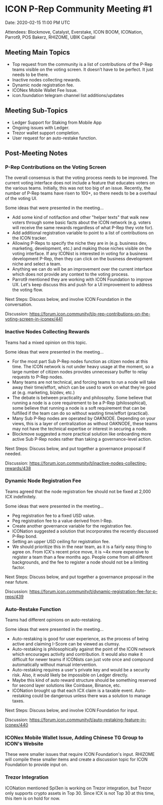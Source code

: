 # ICON P-Rep Community Meeting #1

Date: 2020-02-15 11:00 PM UTC

Attendees: Blockmove, Catalyst, Everstake, ICON BOOM, ICONation, Parrot9, POS Bakerz, RHIZOME, UBIK Capital

## Meeting Main Topics

- Top request from the community is a list of contributions of the P-Rep teams visible on the voting screen. It doesn’t have to be perfect. It just needs to be there.
- Inactive nodes collecting rewards.
- Dynamic node registration fee.
- ICONex Mobile Wallet Fee Issue.
- icon.foundation telegram channel list additions/updates

## Meeting Sub-Topics
- Ledger Support for Staking from Mobile App
- Ongoing issues with Ledger.
- Trezor wallet support completion.
- User request for an auto-restake function.

## Post-Meeting Notes

### P-Rep Contributions on the Voting Screen

The overall consensus is that the voting process needs to be improved. The current voting interface does not include a feature that educates voters on the various teams. Initially, this was not too big of an issue. Recently, the number of P-Rep teams have risen to 100+, so there needs to be a overhaul of the voting UI.

Some ideas that were presented in the meeting...

- Add some kind of notifaction and other "helper texts" that walk new voters through some basic facts about the ICON network (e.g. voters will receive the same rewards regardless of what P-Rep they vote for).
- Add additional registration variable to point to a list of contributions on the ICON tracker.
- Allowing P-Reps to specify the niche they are in (e.g. business dev, marketing, development, etc.) and making those niches visible on the voting interface. If any ICONist is interested in voting for a business development P-Rep, then they can click on the business development niche and select a team.
- Anything we can do will be an improvement over the current interface which does not provide any context to the voting process.
- Parrot9 mentioned they are working with ICON Foundation to improve UX. Let's keep discuss this and push for a UI improvement to address the voting flow.

Next Steps: Discuss below, and involve ICON Foundation in the conversation.

Discussion: https://forum.icon.community/t/p-rep-contributions-on-the-voting-screen-in-iconex/441

### Inactive Nodes Collecting Rewards

Teams had a mixed opinion on this topic.

Some ideas that were presented in the meeting...

- For the most part Sub P-Rep nodes function as citizen nodes at this time. The ICON network is not under heavy usage at the moment, so a large number of citizen nodes provides unnecessary buffer to relay requests to P-Rep nodes.
- Many teams are not technical, and forcing teams to run a node will take away their time/effort, which can be used to work on what they're good at (e.g. marketing, bizdev, etc.)
- The debate is between practicality and philosophy. Some believe that running a node is a core requirement to be a P-Rep (philosophical), some believe that running a node is a soft requirement that can be fulfilled if the team can do so without wasting time/effort (practical).
- Many Sub P-Rep nodes are operated by OAKNODE. Depending on your views, this is a layer of centralization as without OAKNODE, these teams may not have the technical expertise or interest in securing a node.
- Blockmove suggested a more practical solution like onboarding more active Sub P-Rep nodes rather than taking a governance-level action.

Next Steps: Discuss below, and put together a governance proposal if needed.

Discussion: https://forum.icon.community/t/inactive-nodes-collecting-rewards/438

### Dynamic Node Registration Fee

Teams agreed that the node registration fee should not be fixed at 2,000 ICX indefinitely.

Some ideas that were presented in the meeting...

- Peg registration fee to a fixed USD value.
- Peg registration fee to a value derived from I-Rep.
- Create another governance variable for the registration fee.
- ICONation suggested a solution that incorporates the recently discussed P-Rep bond.
- Setting an upper USD ceiling for registration fee.
- We should prioritize this in the near team, as it is a fairly easy thing to agree on. From ICX's recent price move, it is ~4x more expensive to register a team than a few months ago. People come from all different backgrounds, and the fee to register a node should not be a limiting factor.

Next Steps: Discuss below, and put together a governance proposal in the near future.

Discussion: https://forum.icon.community/t/dynamic-registration-fee-for-p-reps/439

### Auto-Restake Function

Teams had different opinions on auto-restaking.

Some ideas that were presented in the meeting...

- Auto-restaking is good for user experience, as the process of being active and claiming I-Score can be viewed as clumsy.
- Auto-restaking is philosophically against the point of the ICON network which encourages activity and contribution. It would also make it difficult for newer teams if ICONists can just vote once and compound automatically without manual intervention.
- Auto-restaking requires a user's private key and would be a security risk. Also, it would likely be impossible on Ledger directly.
- Maybe this kind of auto reward structure should be something reserved for second layer solutions like Coinbase, Binance, etc.
- ICONation brought up that each ICX claim is a taxable event. Auto-restaking could be dangerous unless there was a solution to manage taxes.

Next Steps: Discuss below, and involve ICON Foundation for input.

Discussion: https://forum.icon.community/t/auto-restaking-feature-in-iconex/440

### ICONex Mobile Wallet Issue, Adding Chinese TG Group to ICON's Website 

These were smaller issues that require ICON Foundation's input. RHIZOME will compile these smaller items and create a discussion topic for ICON Foundation to provide input on.

### Trezor Integration

ICONation mentioned Spl3en is working on Trezor integration, but Trezor only supports crypto assets in Top 30. Since ICX is not Top 30 at this time, this item is on hold for now.
